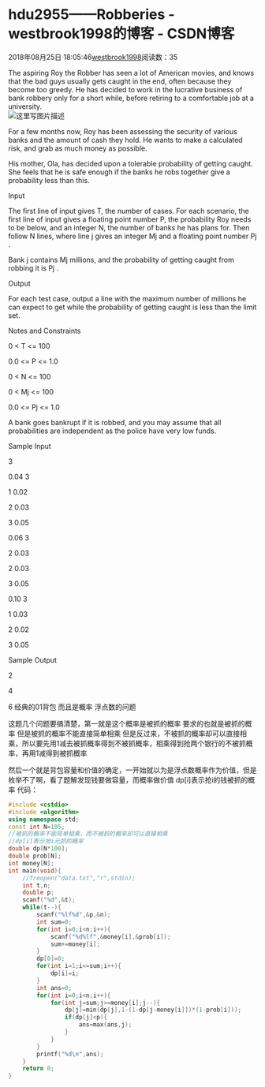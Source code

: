 # hdu2955——Robberies - westbrook1998的博客 - CSDN博客





2018年08月25日 18:05:46[westbrook1998](https://me.csdn.net/westbrook1998)阅读数：35








> 
The aspiring Roy the Robber has seen a lot of American movies, and knows that the bad guys usually gets caught in the end, often because they become too greedy. He has decided to work in the lucrative business of bank robbery only for a short while, before retiring to a comfortable job at a university.  
![这里写图片描述](https://odzkskevi.qnssl.com/931cc59be308ad18cd98b5c8caec6454?v=1535029868)

  For a few months now, Roy has been assessing the security of various banks and the amount of cash they hold. He wants to make a calculated risk, and grab as much money as possible.  

  His mother, Ola, has decided upon a tolerable probability of getting caught. She feels that he is safe enough if the banks he robs together give a probability less than this. 

  Input 

  The first line of input gives T, the number of cases. For each scenario, the first line of input gives a floating point number P, the probability Roy needs to be below, and an integer N, the number of banks he has plans for. Then follow N lines, where line j gives an integer Mj and a floating point number Pj .  

  Bank j contains Mj millions, and the probability of getting caught from robbing it is Pj . 

  Output 

  For each test case, output a line with the maximum number of millions he can expect to get while the probability of getting caught is less than the limit set.  

  Notes and Constraints  

  0 < T <= 100  

  0.0 <= P <= 1.0  

  0 < N <= 100  

  0 < Mj <= 100  

  0.0 <= Pj <= 1.0  

  A bank goes bankrupt if it is robbed, and you may assume that all probabilities are independent as the police have very low funds. 

  Sample Input 

  3 

  0.04 3 

  1 0.02 

  2 0.03 

  3 0.05 

  0.06 3 

  2 0.03 

  2 0.03 

  3 0.05 

  0.10 3 

  1 0.03 

  2 0.02 

  3 0.05 

  Sample Output 

  2 

  4 

  6
经典的01背包 而且是概率 浮点数的问题 

这题几个问题要搞清楚，第一就是这个概率是被抓的概率 要求的也就是被抓的概率 但是被抓的概率不能直接简单相乘 但是反过来，不被抓的概率却可以直接相乘，所以要先用1减去被抓概率得到不被抓概率，相乘得到抢两个银行的不被抓概率，再用1减得到被抓概率 

然后一个就是背包容量和价值的确定，一开始就以为是浮点数概率作为价值，但是枚举不了啊，看了题解发现钱要做容量，而概率做价值 dp[i]表示抢i的钱被抓的概率
代码：

```cpp
#include <cstdio>
#include <algorithm>
using namespace std;
const int N=105;
//被抓的概率不能简单相乘，而不被抓的概率却可以直接相乘
//dp[i]表示抢i元抓的概率
double dp[N*100];
double prob[N];
int money[N];
int main(void){
    //freopen("data.txt","r",stdin);
    int t,n;
    double p;
    scanf("%d",&t);
    while(t--){
        scanf("%lf%d",&p,&n);
        int sum=0;
        for(int i=0;i<n;i++){
            scanf("%d%lf",&money[i],&prob[i]);
            sum+=money[i];
        }
        dp[0]=0;
        for(int i=1;i<=sum;i++){
            dp[i]=i;
        }
        int ans=0;
        for(int i=0;i<n;i++){
            for(int j=sum;j>=money[i];j--){
                dp[j]=min(dp[j],1-(1-dp[j-money[i]])*(1-prob[i]));
                if(dp[j]<p){
                    ans=max(ans,j);
                }
            }
        }
        printf("%d\n",ans);
    }
    return 0;
}
```






